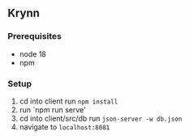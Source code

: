 ## Krynn

### Prerequisites

- node 18
- npm

### Setup

1. cd into client run `npm install`
2. run `npm run serve'
3. cd into client/src/db run `json-server -w db.json`
4. navigate to `localhost:8081`

